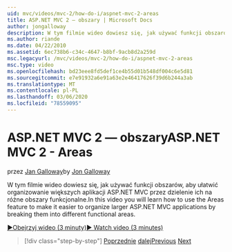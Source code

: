 ```yaml
---
uid: mvc/videos/mvc-2/how-do-i/aspnet-mvc-2-areas
title: ASP.NET MVC 2 — obszary | Microsoft Docs
author: jongalloway
description: W tym filmie wideo dowiesz się, jak używać funkcji obszarów, aby ułatwić organizowanie większych aplikacji ASP.NET MVC przez dzielenie ich na różne metody...
ms.author: riande
ms.date: 04/22/2010
ms.assetid: 6ec738b6-c34c-4647-b8bf-9acb8d2a259d
msc.legacyurl: /mvc/videos/mvc-2/how-do-i/aspnet-mvc-2-areas
msc.type: video
ms.openlocfilehash: bd23eee8fd5def1ce4b55d01b548df004c6e5d81
ms.sourcegitcommit: e7e91932a6e91a63e2e46417626f39d6b244a3ab
ms.translationtype: MT
ms.contentlocale: pl-PL
ms.lasthandoff: 03/06/2020
ms.locfileid: "78559095"
---
```

# <a name="aspnet-mvc-2---areas"></a><span data-ttu-id="800b2-103">ASP.NET MVC 2 — obszary</span><span class="sxs-lookup"><span data-stu-id="800b2-103">ASP.NET MVC 2 - Areas</span></span>

<span data-ttu-id="800b2-104">przez [Jan Galloway](https://github.com/jongalloway)</span><span class="sxs-lookup"><span data-stu-id="800b2-104">by [Jon Galloway](https://github.com/jongalloway)</span></span>

<span data-ttu-id="800b2-105">W tym filmie wideo dowiesz się, jak używać funkcji obszarów, aby ułatwić organizowanie większych aplikacji ASP.NET MVC przez dzielenie ich na różne obszary funkcjonalne.</span><span class="sxs-lookup"><span data-stu-id="800b2-105">In this video you will learn how to use the Areas feature to make it easier to organize larger ASP.NET MVC applications by breaking them into different functional areas.</span></span>

[<span data-ttu-id="800b2-106">&#9654;Obejrzyj wideo (3 minuty)</span><span class="sxs-lookup"><span data-stu-id="800b2-106">&#9654; Watch video (3 minutes)</span></span>](https://channel9.msdn.com/Blogs/ASP-NET-Site-Videos/aspnet-mvc-2-areas)

> [!div class="step-by-step"]
> <span data-ttu-id="800b2-107">[Poprzednie](mvc2-template-customization.md)
> [dalej](aspnet-mvc-2-render-action.md)</span><span class="sxs-lookup"><span data-stu-id="800b2-107">[Previous](mvc2-template-customization.md)
[Next](aspnet-mvc-2-render-action.md)</span></span>
